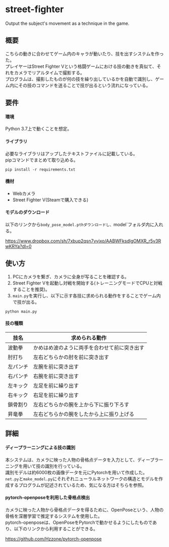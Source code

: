 # street-fighter
Output the subject's movement as a technique in the game.

## 概要
こちらの動きに合わせてゲーム内のキャラが動いたり、技を出すシステムを作った。<br>
プレイヤーはStreet Fighter Vという格闘ゲームにおける技の動きを真似て、それをカメラでリアルタイムで撮影する。<br>
プログラムは、撮影したものが何の技を繰り出しているかを自動で識別し、ゲーム内にその技のコマンドを送ることで技が出るという流れになっている。<br>

## 要件
#### 環境
Python 3.7上で動くことを想定。

#### ライブラリ
必要なライブラリはアップしたテキストファイルに記載している。<br>
pipコマンドでまとめて取り込める。
```
pip install -r requirements.txt
```
#### 機材
- Webカメラ
- Street Fighter V(Steamで購入できる)

#### モデルのダウンロード
以下のリンクから`body_pose_model.pthダウンロードし、`model`フォルダ内に入れる。

https://www.dropbox.com/sh/7xbup2qsn7vvjxo/AABWFksdlgOMXR_r5v3RwKRYa?dl=0

## 使い方
1. PCにカメラを繋ぎ、カメラに全身が写ることを確認する。
2. Street Fighter Vを起動し対戦を開始する(トレーニングモードでCPUと対戦することを推奨)。
3. `main.py`を実行し、以下に示す各技に求められる動作をすることでゲーム内で技が出る。
```
python main.py
```
#### 技の種類
| 技名 | 求められる動作 |
| --- | --- |
| 波動拳 | かめはめ波のように両手を合わせて前に突き出す |
| 肘打ち | 左右どちらかの肘を前に突き出す |
| 左パンチ | 左腕を前に突き出す |
| 右パンチ | 右腕を前に突き出す |
| 左キック | 左足を前に繰り出す |
| 右キック | 右足を前に繰り出す |
| 鎖骨割り | 左右どちらかの腕を上から下に振り下ろす |
| 昇竜拳 | 左右どちらかの腕をしたから上に振り上げる |

## 詳細
#### ディープラーニングによる技の識別
本システムは、カメラに映った人物の骨格点データを入力として、ディープラーニングを用いて技の識別を行っている。<br>
識別モデルは約6000枚の画像データを元にPytorchを用いて作成した。<br>
`net.py`と`make_model.py`にそれぞれニューラルネットワークの構造とモデルを作成するプログラムが記述されているため、気になる方はそちらを参照。

#### pytorch-openposeを利用した骨格点検出
カメラに映った人物から骨格点データを得るために、OpenPoseという、人物の骨格を深層学習で推定するシステムを使用した。<br>
pytorch-openposeは、OpenPoseをPytorchで動かせるようにしたものであり、以下のリンクから利用することができる。

https://github.com/Hzzone/pytorch-openpose

